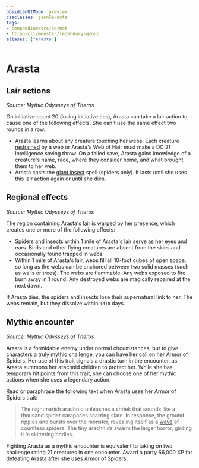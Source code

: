 ```yaml
---
obsidianUIMode: preview
cssclasses: json5e-note
tags:
- compendium/src/5e/mot
- ttrpg-cli/monster/legendary-group
aliases: ["Arasta"]
---
```

# Arasta

## Lair actions
_Source: Mythic Odysseys of Theros_

On initiative count 20 (losing initiative ties), Arasta can take a lair action to cause one of the following effects. She can't use the same effect two rounds in a row.

- Arasta learns about any creature touching her webs. Each creature [restrained](/3-Mechanics/CLI/rules/conditions.md#restrained) by a web or Arasta's Web of Hair must make a DC 21 Intelligence saving throw. On a failed save, Arasta gains knowledge of a creature's name, race, where they consider home, and what brought them to her web.  
- Arasta casts the [giant insect](/3-Mechanics/CLI/spells/giant-insect.md) spell (spiders only). It lasts until she uses this lair action again or until she dies.  

## Regional effects
_Source: Mythic Odysseys of Theros_

The region containing Arasta's lair is warped by her presence, which creates one or more of the following effects:

- Spiders and insects within 1 mile of Arasta's lair serve as her eyes and ears. Birds and other flying creatures are absent from the skies and occasionally found trapped in webs.  
- Within 1 mile of Arasta's lair, webs fill all 10-foot cubes of open space, so long as the webs can be anchored between two solid masses (such as walls or trees). The webs are flammable. Any webs exposed to fire burn away in 1 round. Any destroyed webs are magically repaired at the next dawn.  

If Arasta dies, the spiders and insects lose their supernatural link to her. The webs remain, but they dissolve within `1d10` days.

## Mythic encounter
_Source: Mythic Odysseys of Theros_

Arasta is a formidable enemy under normal circumstances, but to give characters a truly mythic challenge, you can have her call on her Armor of Spiders. Her use of this trait signals a drastic turn in the encounter, as Arasta summons her arachnid children to protect her. While she has temporary hit points from this trait, she can choose one of her mythic actions when she uses a legendary action.

Read or paraphrase the following text when Arasta uses her Armor of Spiders trait:

> The nightmarish arachnid unleashes a shriek that sounds like a thousand spider carapaces scarring slate. In response, the ground ripples and bursts over the monster, revealing itself as a [wave](/3-Mechanics/CLI/items/wave.md) of countless spiders. The tiny arachnids swarm the larger horror, girding it in skittering bodies.

Fighting Arasta as a mythic encounter is equivalent to taking on two challenge rating 21 creatures in one encounter. Award a party 66,000 XP for defeating Arasta after she uses Armor of Spiders.
